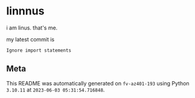 # linnnus

i am linus. that's me.

my latest commit is

```
Ignore import statements
```

## Meta

This README was automatically generated on `fv-az401-193` using Python
`3.10.11` at `2023-06-03 05:31:54.716848`.
